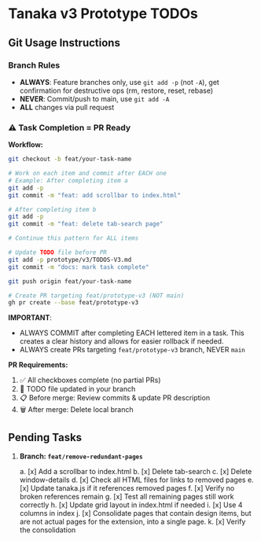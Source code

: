 # Tanaka v3 Prototype TODOs

## Git Usage Instructions

### Branch Rules

- **ALWAYS**: Feature branches only, use `git add -p` (not `-A`), get confirmation for destructive ops (rm, restore, reset, rebase)
- **NEVER**: Commit/push to main, use `git add -A`
- **ALL** changes via pull request

### ⚠️ Task Completion = PR Ready

**Workflow:**

```bash
git checkout -b feat/your-task-name

# Work on each item and commit after EACH one
# Example: After completing item a
git add -p
git commit -m "feat: add scrollbar to index.html"

# After completing item b
git add -p
git commit -m "feat: delete tab-search page"

# Continue this pattern for ALL items

# Update TODO file before PR
git add -p prototype/v3/TODOS-V3.md
git commit -m "docs: mark task complete"

git push origin feat/your-task-name

# Create PR targeting feat/prototype-v3 (NOT main)
gh pr create --base feat/prototype-v3
```

**IMPORTANT**:

- ALWAYS COMMIT after completing EACH lettered item in a task. This creates a clear history and allows for easier rollback if needed.
- ALWAYS create PRs targeting `feat/prototype-v3` branch, NEVER `main`

**PR Requirements:**

1. ✅ All checkboxes complete (no partial PRs)
2. 📝 TODO file updated in your branch
3. 📋 Before merge: Review commits & update PR description
4. 🗑️ After merge: Delete local branch

## Pending Tasks

1. **Branch: `feat/remove-redundant-pages`**

   a. [x] Add a scrollbar to index.html
   b. [x] Delete tab-search
   c. [x] Delete window-details
   d. [x] Check all HTML files for links to removed pages
   e. [x] Update tanaka.js if it references removed pages
   f. [x] Verify no broken references remain
   g. [x] Test all remaining pages still work correctly
   h. [x] Update grid layout in index.html if needed
   i. [x] Use 4 columns in index
   j. [x] Consolidate pages that contain design items, but are not actual pages for the extension, into a single page.
   k. [x] Verify the consolidation
